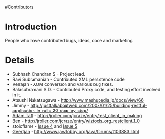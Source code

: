 #Contributors

# Introduction #

People who have contributed bugs, ideas, code and marketing.


# Details #

  * Subhash Chandran S - Project lead.
  * Ravi Subramanian - Contributed XML persistence code
  * Velrajan - XOM conversion and various bug fixes.
  * Balasubramani S.D. - Contributed Proxy code, and testing effort involved in it.
  * Atsushi Nakatsugawa - http://www.mashupedia.jp/docs/view/66
  * Jimmy - http://justtalkaboutweb.com/2008/01/25/building-restful-application-in-rails-20-step-by-step/
  * [Adam Taft](http://www.adamtaft.com/) - http://jroller.com/jcraze/entry/rest_client_in_making
  * Ben - http://jroller.com/jcraze/entry/wiztools_org_restclient_1_0
  * stoicflame - [Issue 4](http://code.google.com/p/rest-client/issues/detail?id=4&can=1) and [Issue 5](http://code.google.com/p/rest-client/issues/detail?id=7&can=1)
  * [Geertjan](http://www.javalobby.org/forums/profile.jspa?userID=250147) - http://www.javalobby.org/java/forums/t103883.html